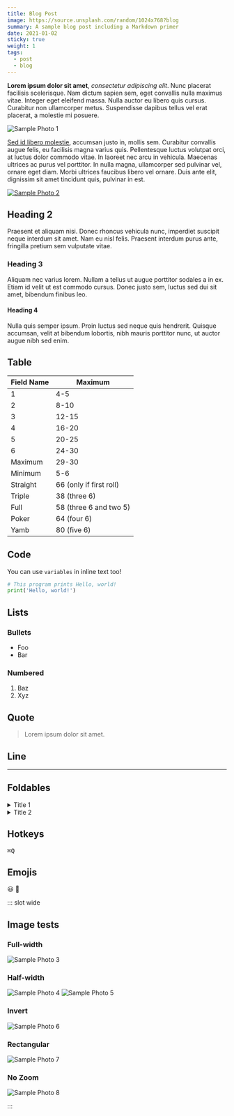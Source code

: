 ```yaml
---
title: Blog Post
image: https://source.unsplash.com/random/1024x768?blog
summary: A sample blog post including a Markdown primer
date: 2021-01-02
sticky: true
weight: 1
tags:
  - post
  - blog
---
```


**Lorem ipsum dolor sit amet**, _consectetur adipiscing elit_. Nunc placerat facilisis scelerisque. Nam dictum sapien sem, eget convallis nulla maximus vitae. Integer eget eleifend massa. Nulla auctor eu libero quis cursus. Curabitur non ullamcorper metus. Suspendisse dapibus tellus vel erat placerat, a molestie mi posuere.

![Sample Photo 1](https://source.unsplash.com/random/1024x768?1)

[Sed id libero molestie](/posts/blog-post.md), accumsan justo in, mollis sem. Curabitur convallis augue felis, eu facilisis magna varius quis. Pellentesque luctus volutpat orci, at luctus dolor commodo vitae. In laoreet nec arcu in vehicula. Maecenas ultrices ac purus vel porttitor. In nulla magna, ullamcorper sed pulvinar vel, ornare eget diam. Morbi ultrices faucibus libero vel ornare. Duis ante elit, dignissim sit amet tincidunt quis, pulvinar in est.

[![Sample Photo 2](https://source.unsplash.com/random/1024x768?2)](https://vuepress.vuejs.org/)

## Heading 2

Praesent et aliquam nisi. Donec rhoncus vehicula nunc, imperdiet suscipit neque interdum sit amet. Nam eu nisl felis. Praesent interdum purus ante, fringilla pretium sem vulputate vitae.

### Heading 3

Aliquam nec varius lorem. Nullam a tellus ut augue porttitor sodales a in ex. Etiam id velit ut est commodo cursus. Donec justo sem, luctus sed dui sit amet, bibendum finibus leo.

#### Heading 4

Nulla quis semper ipsum. Proin luctus sed neque quis hendrerit. Quisque accumsan, velit at bibendum lobortis, nibh mauris porttitor nunc, ut auctor augue nibh sed enim.

## Table

| Field Name | Maximum                 |
|------------|-------------------------|
| 1          | 4-5                     |
| 2          | 8-10                    |
| 3          | 12-15                   |
| 4          | 16-20                   |
| 5          | 20-25                   |
| 6          | 24-30                   |
| Maximum    | 29-30                   |
| Minimum    | 5-6                     |
| Straight   | 66 (only if first roll) |
| Triple     | 38 (three 6)            |
| Full       | 58 (three 6 and two 5)  |
| Poker      | 64 (four 6)             |
| Yamb       | 80 (five 6)             |

## Code

You can use `variables` in inline text too!

```python
# This program prints Hello, world!
print('Hello, world!')
```

## Lists

### Bullets

* Foo
* Bar

### Numbered

1. Baz
1. Xyz

## Quote

> Lorem ipsum dolor sit amet.

## Line

- - - -

## Foldables

<details>
    <summary>Title 1</summary>
    <p>Content 1 Content 1 Content 1 Content 1 Content 1</p>
</details>

<details>
    <summary>Title 2</summary>
    <p>Content 2 Content 2 Content 2 Content 2 Content 2</p>
</details>

## Hotkeys

<kbd>⌘Q</kbd>

## Emojis

:smiley: :telescope:

::: slot wide

## Image tests

### Full-width

![Sample Photo 3](https://source.unsplash.com/random/1024x768?3)

### Half-width

![Sample Photo 4](https://source.unsplash.com/random/1024x768?4#half)
![Sample Photo 5](https://source.unsplash.com/random/1024x768?5#half)

### Invert

![Sample Photo 6](https://source.unsplash.com/random/1024x768?6#invert)

### Rectangular

![Sample Photo 7](https://source.unsplash.com/random/1024x768?7#rect)

### No Zoom

![Sample Photo 8](https://source.unsplash.com/random/1024x768?8#nozoom)

:::
